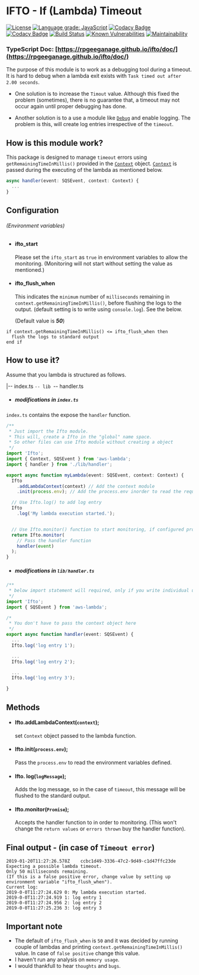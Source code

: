 # IFTO - If (Lambda) Timeout
[![License](https://img.shields.io/github/license/rpgeeganage/ifto.svg)](https://img.shields.io/github/license/rpgeeganage/ifto.svg)
[![Language grade: JavaScript](https://img.shields.io/lgtm/grade/javascript/g/rpgeeganage/ifto.svg?logo=lgtm&logoWidth=18)](https://lgtm.com/projects/g/rpgeeganage/ifto/context:javascript)
[![Codacy Badge](https://api.codacy.com/project/badge/Grade/b9cab5f9a44143c48fd12df6fe1819ee)](https://www.codacy.com/app/rpgeeganage/ifto?utm_source=github.com&amp;utm_medium=referral&amp;utm_content=rpgeeganage/ifto&amp;utm_campaign=Badge_Grade)
[![Codacy Badge](https://api.codacy.com/project/badge/Coverage/b9cab5f9a44143c48fd12df6fe1819ee)](https://www.codacy.com/app/rpgeeganage/ifto?utm_source=github.com&utm_medium=referral&utm_content=rpgeeganage/ifto&utm_campaign=Badge_Coverage)
[![Build Status](https://travis-ci.org/rpgeeganage/ifto.svg?branch=master)](https://travis-ci.org/rpgeeganage/ifto)
[![Known Vulnerabilities](https://snyk.io/test/github/rpgeeganage/ifto/badge.svg?targetFile=package.json)](https://snyk.io/test/github/rpgeeganage/ifto?targetFile=package.json)
[![Maintainability](https://api.codeclimate.com/v1/badges/5a3c79b82c052f0ac4ca/maintainability)](https://codeclimate.com/github/rpgeeganage/ifto/maintainability)

### TypeScript Doc: [https://rpgeeganage.github.io/ifto/doc/](https://rpgeeganage.github.io/ifto/doc/)

The purpose of this module is to work as a debugging tool during a timeout. It is hard to debug when a lambda exit exists with ```Task timed out after 2.00 seconds```.

* One solution is to increase the ```Timout``` value. Although this fixed the problem (sometimes), there is no guarantee that, a timeout may not occur again until proper debugging has done.

* Another solution is to a use a module like [```Debug```](https://www.npmjs.com/package/debug) and enable logging. The problem is this, will create log entries irrespective of the ```timeout```.

## How is this module work?
This package is designed to manage ```timeout``` errors using ```getRemainingTimeInMillis()``` provided in the [```Context```](https://docs.aws.amazon.com/lambda/latest/dg/nodejs-prog-model-context.html) object. [```Context```](https://docs.aws.amazon.com/lambda/latest/dg/nodejs-prog-model-context.html) is passed during the executing of the lambda as mentioned below.

```ts
async handler(event: SQSEvent, context: Context) {
  ...
}
```

## Configuration

###### (Environment variables)
* #### ifto_start
    Please set the ```ifto_start``` as ```true``` in environment variables to allow the monitoring. (Monitoring will not start without setting the value as mentioned.)
* #### ifto_flush_when
    This indicates the ```minimum``` number of ```milliseconds``` remaining in ```context.getRemainingTimeInMillis()```, before flushing the logs to the output. (default setting is to write using ```console.log```). See the below.

   (Default value is ***50***)
```
if context.getRemainingTimeInMillis() <= ifto_flush_when then
  flush the logs to standard output
end if
```

## How to use it?
Assume that you lambda is structured as follows.

|-- index.ts
`-- lib
    `-- handler.ts


* ##### modifications in ```index.ts```
```index.ts``` contains the expose the ```handler``` function.


```ts
/**
 * Just import the Ifto module.
 * This will, create a Ifto in the "global" name space.
 * So other files can use Ifto module without creating a object
 */
import 'Ifto';
import { Context, SQSEvent } from 'aws-lambda';
import { handler } from './lib/handler';

export async function myLambda(event: SQSEvent, context: Context) {
  Ifto
    .addLambdaContext(context) // Add the context module
    .init(process.env); // Add the process.env inorder to read the required configurations.

  // Use Ifto.log() to add log entry
  Ifto
    .log('My lambda execution started.');


  // Use Ifto.monitor() function to start monitoring, if configured properly.
  return Ifto.monitor(
    // Pass the handler function
    handler(event)
  );
}
```

* ##### modifications in ```lib/handler.ts```
```ts
/**
 * below import statement will required, only if you write individual unit tests for this file
 */
import 'Ifto';
import { SQSEvent } from 'aws-lambda';

/*
 * You don't have to pass the context object here
 */
export async function handler(event: SQSEvent) {
  ...
  Ifto.log('log entry 1');

  ...
  Ifto.log('log entry 2');

  ...
  Ifto.log('log entry 3');

}
```

## Methods
* #### Ifto.addLambdaContext(```context```);
  set ```Context``` object passed to the lambda function.
* #### Ifto.init(```process.env```);
  Pass the ```process.env``` to read the environment variables defined.
* #### Ifto. log(```logMessage```);
  Adds the log message, so in the case of ```timeout```, this message will be flushed to the standard output.
* #### Ifto.monitor(```Promise```);
  Accepts the handler function to in order to monitoring. (This won't change the ```return values``` or ```errors thrown``` buy the handler function).


## Final output - (in case of ```Timeout error```)
```
2019-01-20T11:27:26.578Z    ccbc1d49-3336-47c2-9d49-c1d47ffc23de
Expecting a possible lambda timeout.
Only 50 milliseconds remaining.
(If this is a false positive error, change value by setting up environment variable "ifto_flush_when").
Current log:
2019-0-0T11:27:24.629 0: My lambda execution started.
2019-0-0T11:27:24.919 1: log entry 1
2019-0-0T11:27:24.956 2: log entry 2
2019-0-0T11:27:25.236 3: log entry 3
```

## Important note
* The default of ```ifto_flush_when``` is ``50`` and it was decided by running couple of lambdas and printing ```context.getRemainingTimeInMillis()``` value. In case of ```false positive``` change this value.
* I haven't run any analysis on ``memory usage``.
* I would thankfull to hear ``thoughts`` and ``bugs``.
